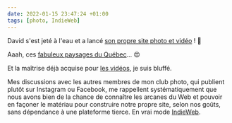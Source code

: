 ```yaml
---
date: 2022-01-15 23:47:24 +01:00
tags: [photo, IndieWeb]
---
```


David s'est jeté à l'eau et a lancé [son propre site photo et vidéo](https://media.larlet.fr/) ! 🎉

Aaah, ces [fabuleux paysages du Québec](https://media.larlet.fr/2021--paysages-15.html)… 😍

Et la maîtrise déjà acquise pour [les vidéos](https://media.larlet.fr/2021--videos-01.html), je suis bluffé.

Mes discussions avec les autres membres de mon club photo, qui publient plutôt sur Instagram ou Facebook, me rappellent systématiquement que nous avons bien de la chance de connaître les arcanes du Web et pouvoir en façoner le matériau pour construire notre propre site, selon nos goûts, sans dépendance à une plateforme tierce. En vrai mode [IndieWeb](https://indieweb.org/).
